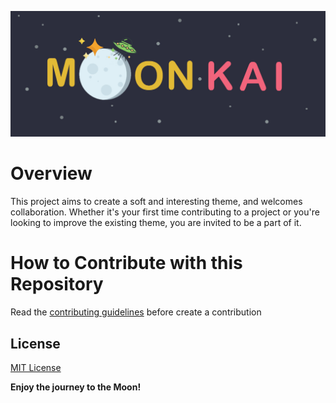![alt](assets/img/Moonkai_banner.jpg)
# Overview

This project aims to create a soft and interesting theme, and welcomes collaboration. Whether it's your first time contributing to a project or you're looking to improve the existing theme, you are invited to be a part of it.

# How to Contribute with this Repository
Read the [contributing guidelines](./.github/CONTRIBUTING.md) before create a contribution

## License

[MIT License](./LICENSE)

**Enjoy the journey to the Moon!**
